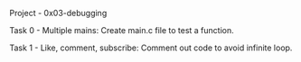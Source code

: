 Project - 0x03-debugging

Task 0 - Multiple mains: Create main.c file to test a function.

Task 1 - Like, comment, subscribe: Comment out code to avoid infinite loop.
